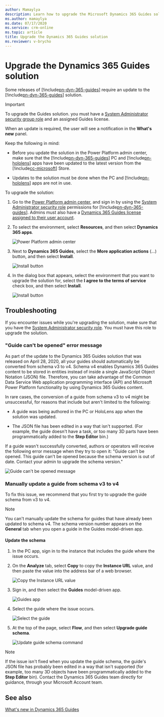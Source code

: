 ```yaml
---
author: Mamaylya
description: Learn how to upgrade the Microsoft Dynamics 365 Guides solution when a new release requires an update.
ms.author: mamaylya
ms.date: 07/17/2020
ms.service: crm-online
ms.topic: article
title: Upgrade the Dynamics 365 Guides solution
ms.reviewer: v-brycho
---
```


# Upgrade the Dynamics 365 Guides solution

Some releases of [!include[pn-dyn-365-guides](../includes/pn-dyn-365-guides.md)] require an update to the [!include[pn-dyn-365-guides](../includes/pn-dyn-365-guides.md)] solution. 

> [!IMPORTANT]
> To upgrade the Guides solution. you must have a [System Administrator security group role](https://docs.microsoft.com/power-platform/admin/database-security) and an assigned Guides license. 

When an update is required, the user will see a notification in the **What's new** panel. 

Keep the following in mind:

- Before you update the solution in the Power Platform admin center, make sure that the [!include[pn-dyn-365-guides](../includes/pn-dyn-365-guides.md)] PC and [!include[pn-hololens](../includes/pn-hololens.md)] apps have been updated to the latest version from the [!include[cc-microsoft](../includes/cc-microsoft.md)] Store.

- Updates to the solution must be done when the PC and [!include[pn-hololens](../includes/pn-hololens.md)] apps are not in use.  

To upgrade the solution:

1. Go to the [Power Platform admin center](https://admin.powerplatform.microsoft.com/environments), and sign in by using the [System Administrator security role](https://docs.microsoft.com/power-platform/admin/database-security) permissions for [!include[pn-dyn-365-guides](../includes/pn-dyn-365-guides.md)]. Admins must also have a [Dynamics 365 Guides license assigned to their user account](https://docs.microsoft.com/dynamics365/mixed-reality/guides/add-users). 

2. To select the environment, select **Resources**, and then select **Dynamics 365 apps**. 

   ![Power Platform admin center](media/power-platform-admin-center-2.PNG "Power Platform admin center")

3. Next to **Dynamics 365 Guides**, select the **More application actions** (...) button, and then select **Install**.
 
   ![Install button](media/more-application-actions-install.PNG "Install button")  
  
4. In the dialog box that appears, select the environment that you want to upgrade the solution for, select the **I agree to the terms of service** check box, and then select **Install**.  
    
   ![Install button](media/solution-install-button.PNG "Install button")  

## Troubleshooting

If you encounter issues while you're upgrading the solution, make sure that you have the [System Administrator security role](https://docs.microsoft.com/power-platform/admin/database-security). You must have this role to upgrade the solution.

### "Guide can't be opened" error message

As part of the update to the Dynamics 365 Guides solution that was released on April 28, 2020, all your guides should automatically be converted from schema v3 to v4. Schema v4 enables Dynamics 365 Guides content to be stored in entities instead of inside a single JavaScript Object Notation (JSON) file. Therefore, you can take advantage of the Common Data Service Web application programming interface (API) and Microsoft Power Platform functionality by using Dynamics 365 Guides content.

In rare cases, the conversion of a guide from schema v3 to v4 might be unsuccessful, for reasons that include but aren't limited to the following:

- A guide was being authored in the PC or HoloLens app when the solution was updated.

- The JSON file has been edited in a way that isn't supported. (For example, the guide doesn't have a task, or too many 3D parts have been programmatically added to the **Step Editor** bin.)

If a guide wasn't successfully converted, authors or operators will receive the following error message when they try to open it: "Guide can't be opened. This guide can't be opened because the schema version is out of date. Contact your admin to upgrade the schema version."

![Guide can't be opened message](media/guide-not-opened.png "Guide can't be opened message")

### Manually update a guide from schema v3 to v4

To fix this issue, we recommend that you first try to upgrade the guide schema from v3 to v4.  

> [!NOTE]
> You can't manually update the schema for guides that have already been updated to schema v4. The schema version number appears on the **General** tab when you open a guide in the Guides model-driven app. 

#### Update the schema

1. In the PC app, sign in to the instance that includes the guide where the issue occurs.

2. On the **Analyze** tab, select **Copy** to copy the **Instance URL** value, and then paste the value into the address bar of a web browser.

    ![Copy the Instance URL value](media/copy-instance-url.jpg "Copy the Instance URL value")

3. Sign in, and then select the **Guides** model-driven app.

    ![Guides app](media/guides-model-driven-app.jpg "Guides app")

4. Select the guide where the issue occurs.

    ![Select the guide](media/select-problem-guide.jpg "Select the guide")

5. At the top of the page, select **Flow**, and then select **Upgrade guide schema**.

    ![Update guide schema command](media/upgrade-guide-schema.jpg "Update guide schema command")
    
>[!NOTE]
>If the issue isn't fixed when you update the guide schema, the guide's JSON file has probably been edited in a way that isn't supported (for example, too many 3D objects have been programmatically added to the **Step Editor** bin). Contact the Dynamics 365 Guides team directly for guidance, through your Microsoft Account team.

## See also

[What's new in Dynamics 365 Guides](new.md)

